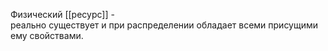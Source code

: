 Физический [[ресурс]] - реально существует и при распределении обладает всеми присущими ему свойствами.